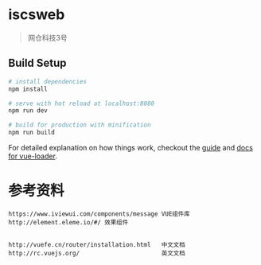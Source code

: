 # iscsweb

> 网仓科技3号

## Build Setup

``` bash
# install dependencies
npm install

# serve with hot reload at localhost:8080
npm run dev

# build for production with minification
npm run build
```

For detailed explanation on how things work, checkout the [guide](http://vuejs-templates.github.io/webpack/) and [docs for vue-loader](http://vuejs.github.io/vue-loader).

# 参考资料
```
https://www.iviewui.com/components/message VUE组件库
http://element.eleme.io/#/ 效果组件


http://vuefe.cn/router/installation.html   中文文档
http://rc.vuejs.org/                       英文文档
```